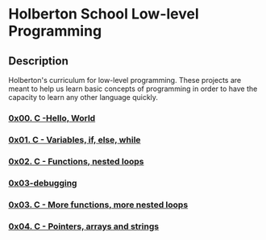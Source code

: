 # Holberton School Low-level Programming

## Description
Holberton's curriculum for low-level programming. These projects are meant to help us learn basic concepts of programming in order to have the capacity to learn any other language quickly.

### [0x00. C -Hello, World](https://github.com/Laban254/alx-low_level_programming/tree/master/0x00-hello_world "github")
### [0x01. C - Variables, if, else, while](https://github.com/Laban254/alx-low_level_programming/tree/master/0x01-variables_if_else_while)
### [0x02. C - Functions, nested loops](https://github.com/Laban254/alx-low_level_programming/tree/master/0x02-functions_nested_loops)
### [0x03-debugging](https://github.com/Laban254/alx-low_level_programming/tree/master/0x03-debugging)
### [0x03. C - More functions, more nested loops](https://github.com/Laban254/alx-low_level_programming/tree/master/0x04-more_functions_nested_loops)
### [0x04. C - Pointers, arrays and strings](https://github.com/Laban254/alx-low_level_programming/tree/master/0x05-pointers_arrays_strings)
